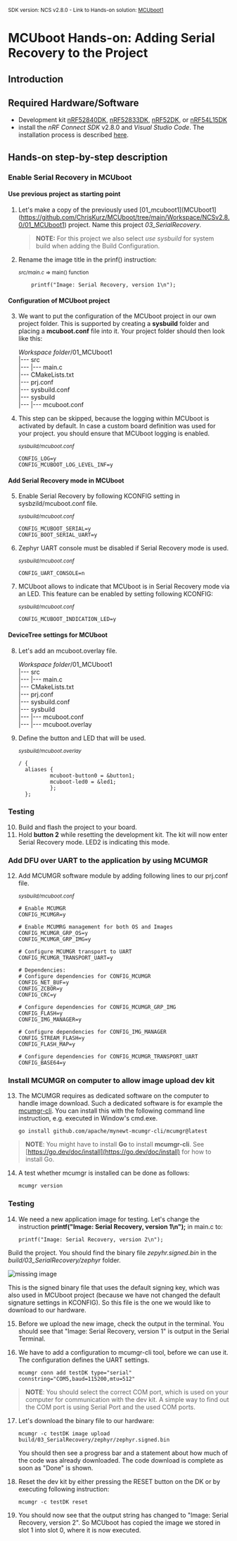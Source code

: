 <sup>SDK version: NCS v2.8.0 - Link to Hands-on solution: [MCUboot1](https://github.com/ChrisKurz/MCUboot/tree/main/Workspace/NCSv2.8.0/03_SerialRecovery)</sup>

# MCUboot Hands-on:  Adding Serial Recovery to the Project

## Introduction

## Required Hardware/Software
- Development kit [nRF52840DK](https://www.nordicsemi.com/Products/Development-hardware/nRF52840-DK), [nRF52833DK](https://www.nordicsemi.com/Products/Development-hardware/nRF52833-DK), [nRF52DK](https://www.nordicsemi.com/Products/Development-hardware/nrf52-dk), or [nRF54L15DK](https://www.nordicsemi.com/Products/Development-hardware/nRF54L15-DK)
- install the _nRF Connect SDK_ v2.8.0 and _Visual Studio Code_. The installation process is described [here](https://academy.nordicsemi.com/courses/nrf-connect-sdk-fundamentals/lessons/lesson-1-nrf-connect-sdk-introduction/topic/exercise-1-1/).


## Hands-on step-by-step description 

### Enable Serial Recovery in MCUboot

#### Use previous project as starting point

1) Let's make a copy of the previously used [01_mcuboot1](MCUboot1](https://github.com/ChrisKurz/MCUboot/tree/main/Workspace/NCSv2.8.0/01_MCUboot1) project. Name this project _03_SerialRecovery_.
  
   > **NOTE:** For this project we also select _use sysbuild_ for system build when adding the Build Configuration.

2) Rename the image title in the prinf() instruction:

	<sup>_src/main.c_ => main() function</sup>

           printf("Image: Serial Recovery, version 1\n");


#### Configuration of MCUboot project

3) We want to put the configuration of the MCUboot project in our own project folder. This is supported by creating a __sysbuild__ folder and placing a __mcuboot.conf__ file into it. Your project folder should then look like this:

    _Workspace folder_/01_MCUboot1<br>
    |--- src<br>
    |--- |--- main.c<br>
    |--- CMakeLists.txt<br>
    |--- prj.conf<br>
    |--- sysbuild.conf<br>
    |--- sysbuild<br>
    |--- |--- mcuboot.conf

4) This step can be skipped, because the logging within MCUboot is activated by default. In case a custom board definition was used for your project. you should ensure that MCUboot logging is enabled. 
   
	<sup>_sysbuild/mcuboot.conf_</sup>

       CONFIG_LOG=y
       CONFIG_MCUBOOT_LOG_LEVEL_INF=y

#### Add Serial Recovery mode in MCUboot

5) Enable Serial Recovery by following KCONFIG setting in sysbzild/mcuboot.conf file.

	<sup>_sysbuild/mcuboot.conf_</sup>

       CONFIG_MCUBOOT_SERIAL=y
       CONFIG_BOOT_SERIAL_UART=y

6) Zephyr UART console must be disabled if Serial Recovery mode is used.

	<sup>_sysbuild/mcuboot.conf_</sup>

       CONFIG_UART_CONSOLE=n
 

7) MCUboot allows to indicate that MCUboot is in Serial Recovery mode via an LED. This feature can be enabled by setting following KCONFIG:

	<sup>_sysbuild/mcuboot.conf_</sup>

       CONFIG_MCUBOOT_INDICATION_LED=y

#### DeviceTree settings for MCUboot

8) Let's add an mcuboot.overlay file.
   
    _Workspace folder_/01_MCUboot1<br>
    |--- src<br>
    |--- |--- main.c<br>
    |--- CMakeLists.txt<br>
    |--- prj.conf<br>
    |--- sysbuild.conf<br>
    |--- sysbuild<br>
    |--- |--- mcuboot.conf<br>
    |--- |--- mcuboot.overlay   

9) Define the button and LED that will be used. 

	<sup>_sysbuild/mcuboot.overlay_</sup>

       / {
         aliases {
                 mcuboot-button0 = &button1;
                 mcuboot-led0 = &led1;
                 };
         };
   

### Testing

10) Build and flash the project to your board.
11) Hold __button 2__ while resetting the development kit. The kit will now enter Serial Recovery mode. LED2 is indicating this mode. 


### Add DFU over UART to the application by using MCUMGR

12) Add MCUMGR software module by adding following lines to our prj.conf file.

	<sup>_sysbuild/mcuboot.conf_</sup>

        # Enable MCUMGR
        CONFIG_MCUMGR=y

        # Enable MCUMRG management for both OS and Images
        CONFIG_MCUMGR_GRP_OS=y
        CONFIG_MCUMGR_GRP_IMG=y

        # Configure MCUMGR transport to UART
        CONFIG_MCUMGR_TRANSPORT_UART=y

        # Dependencies:
        # Configure dependencies for CONFIG_MCUMGR
        CONFIG_NET_BUF=y
        CONFIG_ZCBOR=y
        CONFIG_CRC=y

        # Configure dependencies for CONFIG_MCUMGR_GRP_IMG
        CONFIG_FLASH=y
        CONFIG_IMG_MANAGER=y

        # Configure dependencies for CONFIG_IMG_MANAGER
        CONFIG_STREAM_FLASH=y
        CONFIG_FLASH_MAP=y
    
        # Configure dependencies for CONFIG_MCUMGR_TRANSPORT_UART
        CONFIG_BASE64=y

### Install MCUMGR on computer to allow image upload dev kit

13) The MCUMGR requires as dedicated software on the computer to handle image download. Such a dedicated software is for example the [mcumgr-cli](https://developer.nordicsemi.com/nRF_Connect_SDK/doc/latest/zephyr/services/device_mgmt/mcumgr.html#command-line-tool). You can install this with the following command line instruction, e.g. executed in Window's cmd.exe.

        go install github.com/apache/mynewt-mcumgr-cli/mcumgr@latest

> **NOTE**: You might have to install __Go__ to install __mcumgr-cli__. See [https://go.dev/doc/install](https://go.dev/doc/install) for how to install Go.

14) A test whether mcumgr is installed can be done as follows:

        mcumgr version
    
### Testing

14) We need a new application image for testing. Let's change the instruction __printf("Image: Serial Recovery, version 1\n");__ in main.c to:

        printf("Image: Serial Recovery, version 2\n");

   Build the project. You should find the binary file _zepyhr.signed.bin_ in the _build/03_SerialRecovery/zephyr_ folder.

   ![missing image](images/H03-build-folder-NCSv2.8.0.jpg)

   This is the signed binary file that uses the default signing key, which was also used in MCUboot project (because we have not changed the default signature settings in KCONFIG). So this file is the one we would like to download to our hardware.

15) Before we upload the new image, check the output in the terminal. You should see that "Image: Serial Recovery, version 1" is output in the Serial Terminal.

16) We have to add a configuration to mcumgr-cli tool, before we can use it. The configuration defines the UART settings.

        mcumgr conn add testDK type="serial" connstring="COM5,baud=115200,mtu=512"

   > **NOTE**: You should select the correct COM port, which is used on your computer for communication with the dev kit. A simple way to find out the COM port is using Serial Port and the used COM ports.

17) Let's download the binary file to our hardware:

        mcumgr -c testDK image upload build/03_SerialRecovery/zephyr/zephyr.signed.bin

    You should then see a progress bar and a statement about how much of the code was already downloaded. The code download is complete as soon as "Done" is shown.

18) Reset the dev kit by either pressing the RESET button on the DK or by executing following instruction:

        mcumgr -c testDK reset

19) You should now see that the output string has changed to "Image: Serial Recovery, version 2". So MCUboot has copied the image we stored in slot 1 into slot 0, where it is now executed.
